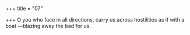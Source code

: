 +++
title = "07"

+++
O you who face in all directions, carry us across hostilities as if with a boat —blazing away the bad for us.  